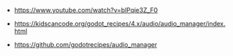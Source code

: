 - https://www.youtube.com/watch?v=blPqie3Z_F0

- https://kidscancode.org/godot_recipes/4.x/audio/audio_manager/index.html

- https://github.com/godotrecipes/audio_manager
